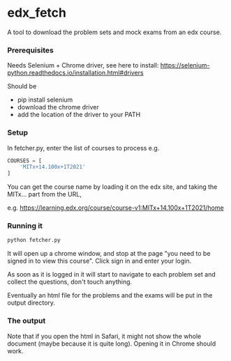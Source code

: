 # edx_fetch

A tool to download the problem sets and mock exams from an edx course.

### Prerequisites
Needs Selenium + Chrome driver, see here to install: https://selenium-python.readthedocs.io/installation.html#drivers

Should be 
- pip install selenium
- download the chrome driver
- add the location of the driver to your PATH


### Setup

In fetcher.py, enter the list of courses to process
e.g.
``` python
COURSES = [
    'MITx+14.100x+1T2021'
]
```

You can get the course name by loading it on the edx site, and taking the MITx... part from the URL,

e.g. https://learning.edx.org/course/course-v1:MITx+14.100x+1T2021/home


### Running it
```bash
python fetcher.py
```

It will open up a chrome window, and stop at the page "you need to be signed in to view this course".
Click sign in and enter your login.

As soon as it is logged in it will start to navigate to each problem set and collect the questions, don't touch anything.

Eventually an html file for the problems and the exams will be put in the output directory.


### The output

Note that if you open the html in Safari, it might not show the whole document (maybe because it is quite long).
Opening it in Chrome should work.
